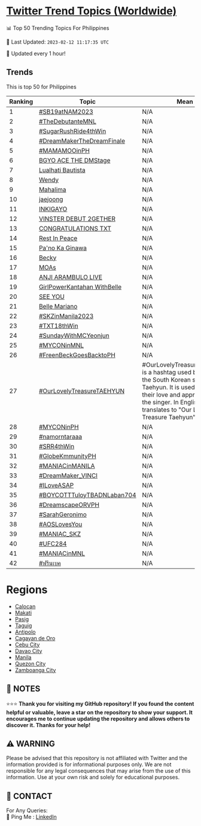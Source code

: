 [Twitter Trend Topics (Worldwide)](https://github.com/ErcinDedeoglu/Twitter-Trend-Topics)
==========


📊 Top 50 Trending Topics For Philippines

📆 Last Updated: `2023-02-12 11:17:35 UTC`

🔧 Updated every 1 hour!


## Trends

This is top 50 for Philippines

| Ranking | Topic | Mean |
| ------- | ------------ | ------------ |
| 1 | [#SB19atNAM2023](http://twitter.com/search?q=%23SB19atNAM2023) | N/A |
| 2 | [#TheDebutanteMNL](http://twitter.com/search?q=%23TheDebutanteMNL) | N/A |
| 3 | [#SugarRushRide4thWin](http://twitter.com/search?q=%23SugarRushRide4thWin) | N/A |
| 4 | [#DreamMakerTheDreamFinale](http://twitter.com/search?q=%23DreamMakerTheDreamFinale) | N/A |
| 5 | [#MAMAMOOinPH](http://twitter.com/search?q=%23MAMAMOOinPH) | N/A |
| 6 | [BGYO ACE THE DMStage](http://twitter.com/search?q=BGYO+ACE+THE+DMStage) | N/A |
| 7 | [Lualhati Bautista](http://twitter.com/search?q=Lualhati+Bautista) | N/A |
| 8 | [Wendy](http://twitter.com/search?q=Wendy) | N/A |
| 9 | [Mahalima](http://twitter.com/search?q=Mahalima) | N/A |
| 10 | [jaejoong](http://twitter.com/search?q=jaejoong) | N/A |
| 11 | [INKIGAYO](http://twitter.com/search?q=INKIGAYO) | N/A |
| 12 | [VINSTER DEBUT 2GETHER](http://twitter.com/search?q=VINSTER+DEBUT+2GETHER) | N/A |
| 13 | [CONGRATULATIONS TXT](http://twitter.com/search?q=CONGRATULATIONS+TXT) | N/A |
| 14 | [Rest In Peace](http://twitter.com/search?q=Rest+In+Peace) | N/A |
| 15 | [Pa'no Ka Ginawa](http://twitter.com/search?q=Pa%27no+Ka+Ginawa) | N/A |
| 16 | [Becky](http://twitter.com/search?q=Becky) | N/A |
| 17 | [MOAs](http://twitter.com/search?q=MOAs) | N/A |
| 18 | [ANJI ARAMBULO LIVE](http://twitter.com/search?q=ANJI+ARAMBULO+LIVE) | N/A |
| 19 | [GirlPowerKantahan WithBelle](http://twitter.com/search?q=GirlPowerKantahan+WithBelle) | N/A |
| 20 | [SEE YOU](http://twitter.com/search?q=SEE+YOU) | N/A |
| 21 | [Belle Mariano](http://twitter.com/search?q=Belle+Mariano) | N/A |
| 22 | [#SKZinManila2023](http://twitter.com/search?q=%23SKZinManila2023) | N/A |
| 23 | [#TXT18thWin](http://twitter.com/search?q=%23TXT18thWin) | N/A |
| 24 | [#SundayWithMCYeonjun](http://twitter.com/search?q=%23SundayWithMCYeonjun) | N/A |
| 25 | [#MYCONinMNL](http://twitter.com/search?q=%23MYCONinMNL) | N/A |
| 26 | [#FreenBeckGoesBacktoPH](http://twitter.com/search?q=%23FreenBeckGoesBacktoPH) | N/A |
| 27 | [#OurLovelyTreasureTAEHYUN](http://twitter.com/search?q=%23OurLovelyTreasureTAEHYUN) | #OurLovelyTreasureTAEHYUN is a hashtag used by fans of the South Korean singer Taehyun. It is used to express their love and appreciation for the singer. In English, it translates to "Our Lovely Treasure Taehyun". |
| 28 | [#MYCONinPH](http://twitter.com/search?q=%23MYCONinPH) | N/A |
| 29 | [#namorntaraaa](http://twitter.com/search?q=%23namorntaraaa) | N/A |
| 30 | [#SRR4thWin](http://twitter.com/search?q=%23SRR4thWin) | N/A |
| 31 | [#GlobeKmmunityPH](http://twitter.com/search?q=%23GlobeKmmunityPH) | N/A |
| 32 | [#MANIACinMANILA](http://twitter.com/search?q=%23MANIACinMANILA) | N/A |
| 33 | [#DreamMaker_VINCI](http://twitter.com/search?q=%23DreamMaker_VINCI) | N/A |
| 34 | [#ILoveASAP](http://twitter.com/search?q=%23ILoveASAP) | N/A |
| 35 | [#BOYCOTTTuloyTBADNLaban704](http://twitter.com/search?q=%23BOYCOTTTuloyTBADNLaban704) | N/A |
| 36 | [#DreamscapeORVPH](http://twitter.com/search?q=%23DreamscapeORVPH) | N/A |
| 37 | [#SarahGeronimo](http://twitter.com/search?q=%23SarahGeronimo) | N/A |
| 38 | [#AOSLovesYou](http://twitter.com/search?q=%23AOSLovesYou) | N/A |
| 39 | [#MANIAC_SKZ](http://twitter.com/search?q=%23MANIAC_SKZ) | N/A |
| 40 | [#UFC284](http://twitter.com/search?q=%23UFC284) | N/A |
| 41 | [#MANIACinMNL](http://twitter.com/search?q=%23MANIACinMNL) | N/A |
| 42 | [#ฟรีนเบค](http://twitter.com/search?q=%23%e0%b8%9f%e0%b8%a3%e0%b8%b5%e0%b8%99%e0%b9%80%e0%b8%9a%e0%b8%84) | N/A |



# Regions

* [Calocan](</Philippines/Calocan.md>)
* [Makati](</Philippines/Makati.md>)
* [Pasig](</Philippines/Pasig.md>)
* [Taguig](</Philippines/Taguig.md>)
* [Antipolo](</Philippines/Antipolo.md>)
* [Cagayan de Oro](</Philippines/Cagayan de Oro.md>)
* [Cebu City](</Philippines/Cebu City.md>)
* [Davao City](</Philippines/Davao City.md>)
* [Manila](</Philippines/Manila.md>)
* [Quezon City](</Philippines/Quezon City.md>)
* [Zamboanga City](</Philippines/Zamboanga City.md>)



## 📝 NOTES

⭐⭐⭐ **Thank you for visiting my GitHub repository! If you found the content helpful or valuable, leave a star on the repository to show your support. It encourages me to continue updating the repository and allows others to discover it. Thanks for your help!**


## ⚠️ WARNING

Please be advised that this repository is not affiliated with Twitter and the information provided is for informational purposes only. We are not responsible for any legal consequences that may arise from the use of this information. Use at your own risk and solely for educational purposes.


## 📨 CONTACT

 For Any Queries:  
            🏓 Ping Me : [LinkedIn](https://www.linkedin.com/in/ercindedeoglu/)
